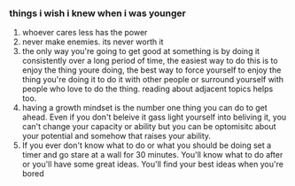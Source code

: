 ### things i wish i knew when i was younger

1. whoever cares less has the power
2. never make enemies. its never worth it
3. the only way you're going to get good at something is by doing it consistently over a long period of time, the easiest way to do this is to enjoy the thing youre doing, the best way to force yourself to enjoy the thing you're doing it to do it with other people or surround yourself with people who love to do the thing. reading about adjacent topics helps too. 
4. having a growth mindset is the number one thing you can do to get ahead. Even if you don't beleive it gass light yourself into beliving it, you can't change your capacity or ability but you can be optomisitc about your potential and somehow that raises your ability. 
5. If you ever don't know what to do or what you should be doing set a timer and go stare at a wall for 30 minutes. You'll know what to do after or you'll have some great ideas. You'll find your best ideas when you're bored
